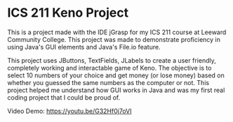 # ICS 211 Keno Project

This is a project made with the IDE jGrasp for my ICS 211 course at Leeward Community College. This project was made to demonstrate proficiency in using Java's GUI elements and Java's File.io feature.

This project uses JButtons, TextFields, JLabels to create a user friendly, completely working and interactable game of Keno. The objective is to select 10 numbers of your choice and get money (or lose money) based on whether you guessed the same numbers as the computer or not. This project helped me understand how GUI works in Java and was my first real coding project that I could be proud of.

Video Demo: https://youtu.be/G32Hf0j7oVI
